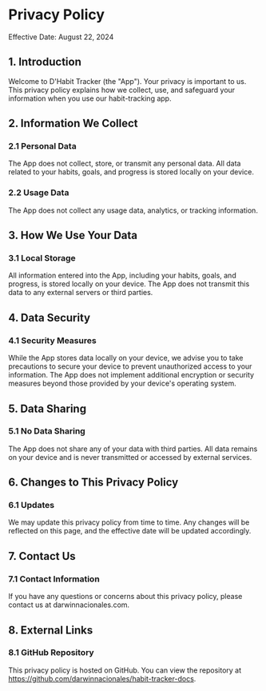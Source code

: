 # Privacy Policy
Effective Date: August 22, 2024

## 1. Introduction
Welcome to D'Habit Tracker (the "App"). Your privacy is important to us. This privacy policy explains how we collect, use, and safeguard your information when you use our habit-tracking app.

## 2. Information We Collect
### 2.1 Personal Data

The App does not collect, store, or transmit any personal data. All data related to your habits, goals, and progress is stored locally on your device.
### 2.2 Usage Data

The App does not collect any usage data, analytics, or tracking information.
## 3. How We Use Your Data
### 3.1 Local Storage

All information entered into the App, including your habits, goals, and progress, is stored locally on your device. The App does not transmit this data to any external servers or third parties.
## 4. Data Security
### 4.1 Security Measures

While the App stores data locally on your device, we advise you to take precautions to secure your device to prevent unauthorized access to your information. The App does not implement additional encryption or security measures beyond those provided by your device's operating system.
## 5. Data Sharing
### 5.1 No Data Sharing

The App does not share any of your data with third parties. All data remains on your device and is never transmitted or accessed by external services.
## 6. Changes to This Privacy Policy
### 6.1 Updates

We may update this privacy policy from time to time. Any changes will be reflected on this page, and the effective date will be updated accordingly.
## 7. Contact Us
### 7.1 Contact Information

If you have any questions or concerns about this privacy policy, please contact us at darwinnacionales.com.
## 8. External Links
### 8.1 GitHub Repository

This privacy policy is hosted on GitHub. You can view the repository at https://github.com/darwinnacionales/habit-tracker-docs.
